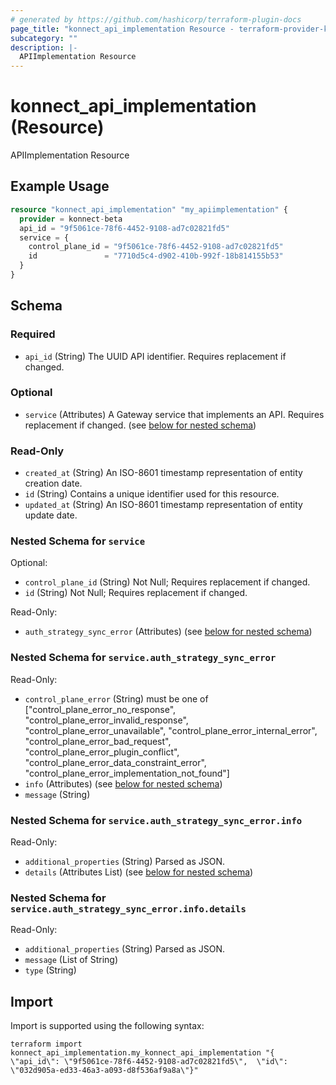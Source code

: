 ```yaml
---
# generated by https://github.com/hashicorp/terraform-plugin-docs
page_title: "konnect_api_implementation Resource - terraform-provider-konnect-beta"
subcategory: ""
description: |-
  APIImplementation Resource
---
```


# konnect_api_implementation (Resource)

APIImplementation Resource

## Example Usage

```terraform
resource "konnect_api_implementation" "my_apiimplementation" {
  provider = konnect-beta
  api_id = "9f5061ce-78f6-4452-9108-ad7c02821fd5"
  service = {
    control_plane_id = "9f5061ce-78f6-4452-9108-ad7c02821fd5"
    id               = "7710d5c4-d902-410b-992f-18b814155b53"
  }
}
```

<!-- schema generated by tfplugindocs -->
## Schema

### Required

- `api_id` (String) The UUID API identifier. Requires replacement if changed.

### Optional

- `service` (Attributes) A Gateway service that implements an API. Requires replacement if changed. (see [below for nested schema](#nestedatt--service))

### Read-Only

- `created_at` (String) An ISO-8601 timestamp representation of entity creation date.
- `id` (String) Contains a unique identifier used for this resource.
- `updated_at` (String) An ISO-8601 timestamp representation of entity update date.

<a id="nestedatt--service"></a>
### Nested Schema for `service`

Optional:

- `control_plane_id` (String) Not Null; Requires replacement if changed.
- `id` (String) Not Null; Requires replacement if changed.

Read-Only:

- `auth_strategy_sync_error` (Attributes) (see [below for nested schema](#nestedatt--service--auth_strategy_sync_error))

<a id="nestedatt--service--auth_strategy_sync_error"></a>
### Nested Schema for `service.auth_strategy_sync_error`

Read-Only:

- `control_plane_error` (String) must be one of ["control_plane_error_no_response", "control_plane_error_invalid_response", "control_plane_error_unavailable", "control_plane_error_internal_error", "control_plane_error_bad_request", "control_plane_error_plugin_conflict", "control_plane_error_data_constraint_error", "control_plane_error_implementation_not_found"]
- `info` (Attributes) (see [below for nested schema](#nestedatt--service--auth_strategy_sync_error--info))
- `message` (String)

<a id="nestedatt--service--auth_strategy_sync_error--info"></a>
### Nested Schema for `service.auth_strategy_sync_error.info`

Read-Only:

- `additional_properties` (String) Parsed as JSON.
- `details` (Attributes List) (see [below for nested schema](#nestedatt--service--auth_strategy_sync_error--info--details))

<a id="nestedatt--service--auth_strategy_sync_error--info--details"></a>
### Nested Schema for `service.auth_strategy_sync_error.info.details`

Read-Only:

- `additional_properties` (String) Parsed as JSON.
- `message` (List of String)
- `type` (String)

## Import

Import is supported using the following syntax:

```shell
terraform import konnect_api_implementation.my_konnect_api_implementation "{ \"api_id\": \"9f5061ce-78f6-4452-9108-ad7c02821fd5\",  \"id\": \"032d905a-ed33-46a3-a093-d8f536af9a8a\"}"
```
